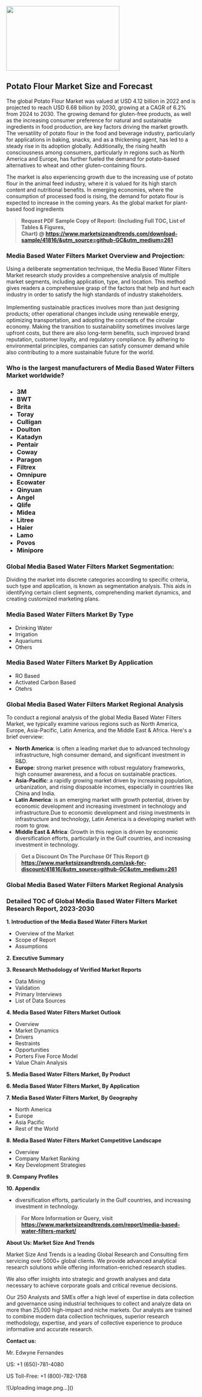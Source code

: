<p><img class="alignnone size-medium wp-image-20088" src="https://ffe5etoiles.com/wp-content/uploads/2024/12/MST1-300x171.png" alt="" width="300" height="171" /></p><h2>Potato Flour Market Size and Forecast</h2><p>The global Potato Flour Market was valued at USD 4.12 billion in 2022 and is projected to reach USD 6.68 billion by 2030, growing at a CAGR of 6.2% from 2024 to 2030. The growing demand for gluten-free products, as well as the increasing consumer preference for natural and sustainable ingredients in food production, are key factors driving the market growth. The versatility of potato flour in the food and beverage industry, particularly for applications in baking, snacks, and as a thickening agent, has led to a steady rise in its adoption globally. Additionally, the rising health consciousness among consumers, particularly in regions such as North America and Europe, has further fueled the demand for potato-based alternatives to wheat and other gluten-containing flours.</p><p>The market is also experiencing growth due to the increasing use of potato flour in the animal feed industry, where it is valued for its high starch content and nutritional benefits. In emerging economies, where the consumption of processed food is rising, the demand for potato flour is expected to increase in the coming years. As the global market for plant-based food ingredients</p><blockquote id="" class=""><strong>Request PDF Sample Copy of Report: (Including Full TOC, List of Tables &amp; Figures, Chart)&nbsp;@&nbsp;<strong><a href="https://www.marketsizeandtrends.com/download-sample/41816/&utm_source=github-GC&utm_medium=261" target="_blank">https://www.marketsizeandtrends.com/download-sample/41816/&utm_source=github-GC&utm_medium=261</a></strong></strong></blockquote><h3 id="" class="">Media Based Water Filters Market&nbsp;Overview and Projection:</h3><p id="" class="">Using a deliberate segmentation technique, the Media Based Water Filters Market research study provides a comprehensive analysis of multiple market segments, including application, type, and location. This method gives readers a comprehensive grasp of the factors that help and hurt each industry in order to satisfy the high standards of industry stakeholders. <br /> <br />Implementing sustainable practices involves more than just designing products; other operational changes include using renewable energy, optimizing transportation, and adopting the concepts of the circular economy. Making the transition to sustainability sometimes involves large upfront costs, but there are also long-term benefits, such improved brand reputation, customer loyalty, and regulatory compliance. By adhering to environmental principles, companies can satisfy consumer demand while also contributing to a more sustainable future for the world.</p><h3 id="" class="">Who is the largest manufacturers of&nbsp;Media Based Water Filters Market worldwide?</h3><h3 class=""><p><ul><li>3M </li><li> BWT </li><li> Brita </li><li> Toray </li><li> Culligan </li><li> Doulton </li><li> Katadyn </li><li> Pentair </li><li> Coway </li><li> Paragon </li><li> Filtrex </li><li> Omnipure </li><li> Ecowater </li><li> Qinyuan </li><li> Angel </li><li> Qlife </li><li> Midea </li><li> Litree </li><li> Haier </li><li> Lamo </li><li> Povos </li><li> Minipore</li></ul></p></h3><h3 id="" class="">Global&nbsp;Media Based Water Filters Market Segmentation:</h3><p id="" class="">Dividing the market into discrete categories according to specific criteria, such type and application, is known as segmentation analysis. This aids in identifying certain client segments, comprehending market dynamics, and creating customized marketing plans.</p><h3 id="" class="">Media Based Water Filters Market&nbsp;By Type</h3><p><p><ul><li>Drinking Water </li><li> Irrigation </li><li> Aquariums </li><li> Others</p></li></ul></p></p><h3 id="" class="">Media Based Water Filters Market&nbsp;By Application</h3><p class=""><p><ul><li>RO Based </li><li> Activated Carbon Based </li><li> Otehrs</li></ul></p></p><h3 id="" class="">Global Media Based Water Filters Market Regional Analysis</h3><p id="" class="">To conduct a regional analysis of the global Media Based Water Filters Market, we typically examine various regions such as North America, Europe, Asia-Pacific, Latin America, and the Middle East &amp; Africa. Here's a brief overview:</p><ul><li><strong>North America</strong>: is often a leading market due to advanced technology infrastructure, high consumer demand, and significant investment in R&amp;D.</li><li><strong>Europe</strong>: strong market presence with robust regulatory frameworks, high consumer awareness, and a focus on sustainable practices.</li><li><strong>Asia-Pacific</strong>: a rapidly growing market driven by increasing population, urbanization, and rising disposable incomes, especially in countries like China and India.</li><li><strong>Latin America</strong>: is an emerging market with growth potential, driven by economic development and increasing investment in technology and infrastructure.Due to economic development and rising investments in infrastructure and technology, Latin America is a developing market with room to grow.</li><li><strong>Middle East &amp; Africa</strong>: Growth in this region is driven by economic diversification efforts, particularly in the Gulf countries, and increasing investment in technology.</li></ul><blockquote id="" class=""><strong>Get a Discount On The Purchase Of This Report @ <strong><a href="https://www.marketsizeandtrends.com/ask-for-discount/41816/&utm_source=github-GC&utm_medium=261" target="_blank">https://www.marketsizeandtrends.com/ask-for-discount/41816/&utm_source=github-GC&utm_medium=261</a></strong></strong></blockquote><h3 id="" class="">Global Media Based Water Filters Market Regional Analysis</h3><h3 id="" class="">Detailed TOC of Global Media Based Water Filters Market Research Report, 2023-2030</h3><p id="" class=""><strong>1. Introduction of the Media Based Water Filters Market</strong></p><ul><li>Overview of the Market</li><li>Scope of Report</li><li>Assumptions</li></ul><p id="" class=""><strong>2. Executive Summary</strong></p><p id="" class=""><strong>3. Research Methodology of Verified Market Reports</strong></p><ul><li>Data Mining</li><li>Validation</li><li>Primary Interviews</li><li>List of Data Sources</li></ul><p id="" class=""><strong>4. Media Based Water Filters Market Outlook</strong></p><ul><li>Overview</li><li>Market Dynamics</li><li>Drivers</li><li>Restraints</li><li>Opportunities</li><li>Porters Five Force Model</li><li>Value Chain Analysis</li></ul><p id="" class=""><strong>5. Media Based Water Filters Market, By Product</strong></p><p id="" class=""><strong>6. Media Based Water Filters Market, By Application</strong></p><p id="" class=""><strong>7. Media Based Water Filters Market, By Geography</strong></p><ul><li>North America</li><li>Europe</li><li>Asia Pacific</li><li>Rest of the World</li></ul><p id="" class=""><strong>8. Media Based Water Filters Market Competitive Landscape</strong></p><ul><li>Overview</li><li>Company Market Ranking</li><li>Key Development Strategies</li></ul><p id="" class=""><strong>9. Company Profiles</strong></p><p id="" class=""><strong>10. Appendix</strong></p><ul><li>diversification efforts, particularly in the Gulf countries, and increasing investment in technology.</li></ul><blockquote id="" class=""><strong>For More Information or Query, visit <strong><strong><a href="https://www.marketsizeandtrends.com/report/media-based-water-filters-market/" target="_blank">https://www.marketsizeandtrends.com/report/media-based-water-filters-market/</a></strong></strong></strong></blockquote><p id="" class=""><strong>About Us: Market Size And Trends</strong></p><p id="" class="">Market Size And Trends is a leading Global Research and Consulting firm servicing over 5000+ global clients. We provide advanced analytical research solutions while offering information-enriched research studies.</p><p id="" class="">We also offer insights into strategic and growth analyses and data necessary to achieve corporate goals and critical revenue decisions.</p><p id="" class="">Our 250 Analysts and SMEs offer a high level of expertise in data collection and governance using industrial techniques to collect and analyze data on more than 25,000 high-impact and niche markets. Our analysts are trained to combine modern data collection techniques, superior research methodology, expertise, and years of collective experience to produce informative and accurate research.</p><p id="" class=""><strong>Contact us:</strong></p><p id="" class="">Mr. Edwyne Fernandes</p><p id="" class="">US: +1 (650)-781-4080</p><p id="" class="">US Toll-Free: +1 (800)-782-1768</p>
![Uploading image.png…]()
